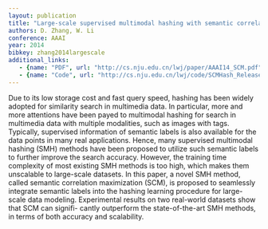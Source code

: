 ```yaml
---
layout: publication
title: "Large-scale supervised multimodal hashing with semantic correlation maximization"
authors: D. Zhang, W. Li
conference: AAAI
year: 2014
bibkey: zhang2014largescale
additional_links:
   - {name: "PDF", url: "http://cs.nju.edu.cn/lwj/paper/AAAI14_SCM.pdf"}
   - {name: "Code", url: "http://cs.nju.edu.cn/lwj/code/SCMHash_Release.zip"}
---
```

Due to its low storage cost and fast query speed, hashing
has been widely adopted for similarity search in multimedia
data. In particular, more and more attentions
have been payed to multimodal hashing for search in
multimedia data with multiple modalities, such as images
with tags. Typically, supervised information of semantic
labels is also available for the data points in
many real applications. Hence, many supervised multimodal
hashing (SMH) methods have been proposed
to utilize such semantic labels to further improve the
search accuracy. However, the training time complexity
of most existing SMH methods is too high, which
makes them unscalable to large-scale datasets. In this
paper, a novel SMH method, called semantic correlation
maximization (SCM), is proposed to seamlessly integrate
semantic labels into the hashing learning procedure
for large-scale data modeling. Experimental results
on two real-world datasets show that SCM can signifi-
cantly outperform the state-of-the-art SMH methods, in
terms of both accuracy and scalability.